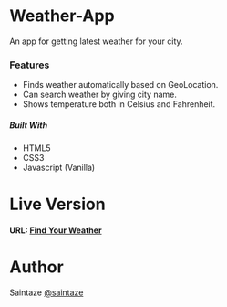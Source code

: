 # Weather-App
An app for getting latest weather for your city. 

### Features
+ Finds weather automatically based on GeoLocation.
+ Can search weather by giving city name.
+ Shows temperature both in Celsius and Fahrenheit.

##### Built With
+ HTML5
+ CSS3
+ Javascript (Vanilla)

# Live Version
#### URL: [Find Your Weather](https://saintaze.github.io/Weather-App/)

# Author
Saintaze [@saintaze](https://github.com/saintaze/)


